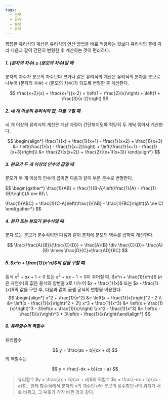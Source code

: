 ```yaml
---
tags:
  - 분모
  - 유리
  - 분모
  - 유리
---
```

복잡한 유리식의 계산은 유리식의 연산 방법을 바로 적용하는 것보다 유리식의 꼴에 따라 다음과 같이 간단히 변형한 후 계산하는 것이 편리하다.

##### 1. (분자의 차수) ≥ (분모의 차수)일 때

분자의 차수가 분모의 차수보다 크거나 같은 유리식의 계산은 유리식의 분자를 분모로 나누어 (분자의 차수) < (분모의 차수)가 되도록 변형한 후 계산한다.

$$ \frac{x+2}{x} + \frac{x+1}{x-2} = \left(1 + \frac{2}{x}\right) + \left(1 + \frac{3}{x-2}\right) $$

##### 2. 네 개 이상의 유리식의 합, 차를 구할 때

네 개 이상의 유리식의 계산은 계산 과정이 간단해지도록 적당히 두 개씩 묶어서 계산한다.

$$
\begin{align*}
\frac{1}{x} + \frac{1}{x+1} - \frac{1}{x+2} + \frac{1}{x+3} &= \left(\frac{1}{x} - \frac{1}{x+2}\right) + \left(\frac{1}{x+1} - \frac{1}{x+3}\right)\\
&= \frac{2}{x(x+2)} + \frac{2}{(x+1)(x+3)} 
\end{align*}
$$

##### 3. 분모가 두 개 이상의 인수의 곱일 때

분모가 두 개 이상의 인수의 곱이면 다음과 같이 부분 분수로 변형한다.

$$
\begin{gather*}
\frac{1}{AB} = \frac{1}{B-A}\left(\frac{1}{A} - \frac{1}{B}\right)(A \ne B)\\
\\

\frac{1}{ABC} = \frac{1}{C-A}\left(\frac{1}{AB} - \frac{1}{BC}\right)(A \ne C) 
\end{gather*}
$$

##### 4. 분자 또는 분모가 분수식일 때

분자 또는 분모가 분수식이면 다음과 같이 분자에 분모의 역수를 곱하여 계산한다.

$$
\frac{\frac{A}{B}}{\frac{C}{D}} = \frac{A}{B} \div \frac{C}{D}= \frac{A}{B} \times \frac{D}{C}=\frac{AD}{BC}
$$

##### 5. $x^n + \frac{1}{x^n}$의 값을 구할 때

등식 $x^2 + ax + 1 = 0$ 또는 $x^2 + ax - 1 = 0$이 주어질 때, $x^n + \frac{1}{x^n}$ ($n$은 자연수)의 값은 등식의 양변을 $x$로 나누어 $x + \frac{1}{x}$ 또는 $x - \frac{1}{x}$의 값을 구한 후, 다음과 같이 곱셈 공식의 변형을 이용한다.
$$
\begin{align*}
x^2 + \frac{1}{x^2} &= \left(x + \frac{1}{x}\right)^2 - 2 \\
&= \left(x - \frac{1}{x}\right)^2 + 2\\
x^3 + \frac{1}{x^3} &= \left(x + \frac{1}{x}\right)^3 - 3\left(x + \frac{1}{x}\right)
\\
x^3 - \frac{1}{x^3} &= \left(x - \frac{1}{x}\right)^3 + 3\left(x - \frac{1}{x}\right)\end{align*}
$$
##### 6. 유리함수의 역함수

유리함수

$$
y = \frac{ax + b}{cx + d}
$$
의 역함수는

$$
y = \frac{-dx + b}{cx - a}
$$

> 유리함수 $y = \frac{ax + b}{cx + d}$의 역함수 $y = \frac{-dx + b}{cx - a}$는 원래 함수식에서 분자의 $x$의 계수인 $a$와 분모의 상수항인 $d$의 위치가 서로 바뀌고, 그 부호가 각각 바뀐 것과 같다.